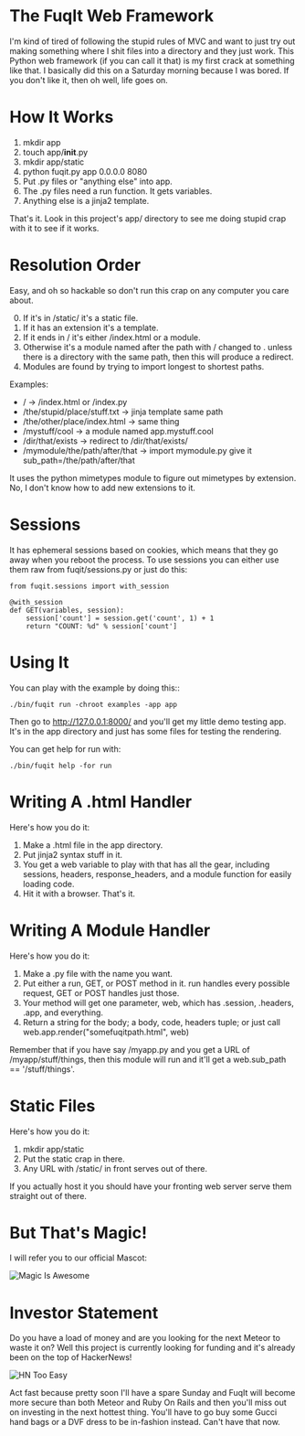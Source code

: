 The FuqIt Web Framework
=======================

I'm kind of tired of following the stupid rules of MVC and want to just
try out making something where I shit files into a directory and they
just work.  This Python web framework (if you can call it that) is my
first crack at something like that.  I basically did this on a Saturday
morning because I was bored.  If you don't like it, then oh well, life
goes on.

How It Works
============

1. mkdir app
2. touch app/__init__.py
4. mkdir app/static
4. python fuqit.py app 0.0.0.0 8080
5. Put .py files or "anything else" into app.
6. The .py files need a run function.  It gets variables.
7. Anything else is a jinja2 template.

That's it.  Look in this project's app/ directory to see me
doing stupid crap with it to see if it works.

Resolution Order
================

Easy, and oh so hackable so don't run this crap on any computer you
care about.

0. If it's in /static/ it's a static file.
1. If it has an extension it's a template.
2. If it ends in / it's either /index.html or a module.
3. Otherwise it's a module named after the path with / changed to .
unless there is a directory with the same path, then this will produce a redirect.
4. Modules are found by trying to import longest to shortest paths.

Examples:

* / -> /index.html or /index.py
* /the/stupid/place/stuff.txt -> jinja template same path
* /the/other/place/index.html -> same thing
* /mystuff/cool -> a module named app.mystuff.cool
* /dir/that/exists -> redirect to /dir/that/exists/
* /mymodule/the/path/after/that -> import mymodule.py give it sub_path=/the/path/after/that

It uses the python mimetypes module to figure out mimetypes by extension. No, I don't
know how to add new extensions to it.

Sessions
========

It has ephemeral sessions based on cookies, which means that they go away when you reboot the
process.  To use sessions you can either use them raw from fuqit/sessions.py or just do this:

    from fuqit.sessions import with_session 

    @with_session
    def GET(variables, session):
        session['count'] = session.get('count', 1) + 1
        return "COUNT: %d" % session['count']


Using It
========

You can play with the example by doing this::

    ./bin/fuqit run -chroot examples -app app

Then go to http://127.0.0.1:8000/ and you'll get my little demo testing app.
It's in the app directory and just has some files for testing the rendering.

You can get help for run with:

    ./bin/fuqit help -for run


Writing A .html Handler
=======================

Here's how you do it:

1. Make a .html file in the app directory.
2. Put jinja2 syntax stuff in it.
3. You get a web variable to play with that has all the gear, including sessions, headers, response\_headers, and a module function for easily loading code.
4. Hit it with a browser.  That's it.


Writing A Module Handler
========================

Here's how you do it:

1. Make a .py file with the name you want.
2. Put either a run, GET, or POST method in it.  run handles every possible request, GET or POST handles just those.
3. Your method will get one parameter, web, which has .session, .headers, .app, and everything.
4. Return a string for the body; a body, code, headers tuple; or just call web.app.render("somefuqitpath.html", web)

Remember that if you have say /myapp.py and you get a URL of /myapp/stuff/things, then this module will run and it'll get
a web.sub\_path == '/stuff/things'.

Static Files
============

Here's how you do it:

1. mkdir app/static
2. Put the static crap in there.
3. Any URL with /static/ in front serves out of there.

If you actually host it you should have your fronting web server serve them straight out of there.

But That's Magic!
=================

I will refer you to our official Mascot:

![Magic Is Awesome](https://raw.github.com/zedshaw/fuqit/master/app/static/mascot.gif)

Investor Statement
==================

Do you have a load of money and are you looking for the next Meteor to waste it
on?  Well this project is currently looking for funding and it's already been
on the top of HackerNews!

![HN Too Easy](https://raw.github.com/zedshaw/fuqit/master/app/static/hn_win.png)

Act fast because pretty soon I'll have a spare Sunday and FuqIt will become
more secure than both Meteor and Ruby On Rails and then you'll miss out on
investing in the next hottest thing.  You'll have to go buy some Gucci hand
bags or a DVF dress to be in-fashion instead.  Can't have that now.


